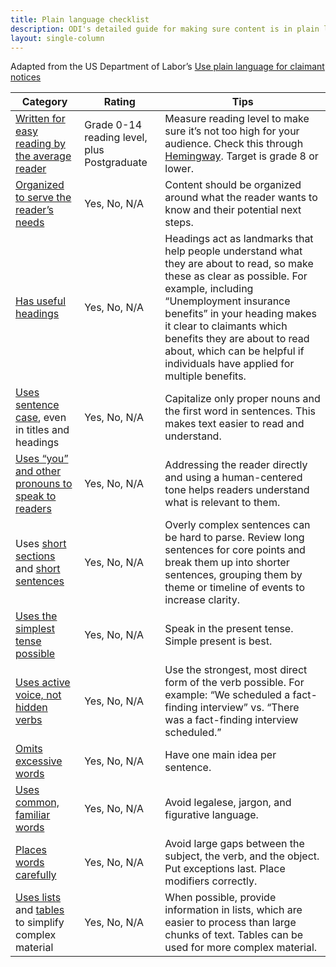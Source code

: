 ```yaml
---
title: Plain language checklist
description: ODI's detailed guide for making sure content is in plain language
layout: single-column
---
```


Adapted from the US Department of Labor’s [Use plain language for claimant notices](https://www.dol.gov/agencies/eta/ui-modernization/claimant-notices)

| **Category** | **Rating** | **Tips** |
| ----- | ----- | ----- |
| [Written for easy reading by the average reader](https://www.plainlanguage.gov/guidelines/audience/) | Grade 0-14 reading level, plus Postgraduate | Measure reading level to make sure it’s not too high for your audience. Check this through [Hemingway](https://hemingwayapp.com/). Target is grade 8 or lower. |
| [Organized to serve the reader’s needs](https://www.plainlanguage.gov/guidelines/organize/) | Yes, No, N/A | Content should be organized around what the reader wants to know and their potential next steps. |
| [Has useful headings](https://www.plainlanguage.gov/guidelines/organize/add-useful-headings/) | Yes, No, N/A | Headings act as landmarks that help people understand what they are about to read, so make these as clear as possible. For example, including “Unemployment insurance benefits” in your heading makes it clear to claimants which benefits they are about to read about, which can be helpful if individuals have applied for multiple benefits. |
| [Uses sentence case](https://readabilityguidelines.co.uk/grammar-points/capital-letters/), even in titles and headings | Yes, No, N/A | Capitalize only proper nouns and the first word in sentences. This makes text easier to read and understand. |
| [Uses “you” and other pronouns to speak to readers](https://www.plainlanguage.gov/guidelines/audience/address-the-user/) | Yes, No, N/A | Addressing the reader directly and using a human-centered tone helps readers understand what is relevant to them. |
| Uses [short sections](https://www.plainlanguage.gov/guidelines/concise/write-short-sections/) and [short sentences](https://www.plainlanguage.gov/guidelines/concise/write-short-sentences/) | Yes, No, N/A | Overly complex sentences can be hard to parse. Review long sentences for core points and break them up into shorter sentences, grouping them by theme or timeline of events to increase clarity. |
| [Uses the simplest tense possible](https://www.plainlanguage.gov/guidelines/conversational/use-the-present-tense/) | Yes, No, N/A | Speak in the present tense. Simple present is best. |
| [Uses active voice, not hidden verbs](https://www.plainlanguage.gov/guidelines/words/avoid-hidden-verbs/) | Yes, No, N/A | Use the strongest, most direct form of the verb possible. For example: “We scheduled a fact-finding interview” vs. “There was a fact-finding interview scheduled.” |
| [Omits excessive words](https://www.plainlanguage.gov/guidelines/concise/write-short-sentences/) | Yes, No, N/A | Have one main idea per sentence. |
| [Uses common, familiar words](https://www.plainlanguage.gov/guidelines/words/use-simple-words-phrases/) | Yes, No, N/A | Avoid legalese, jargon, and figurative language. |
| [Places words carefully](https://www.plainlanguage.gov/guidelines/words/place-words-carefully/) | Yes, No, N/A | Avoid large gaps between the subject, the verb, and the object. Put exceptions last. Place modifiers correctly. |
| [Uses lists](https://www.plainlanguage.gov/guidelines/organize/use-lists/) and [tables](https://www.plainlanguage.gov/guidelines/design/use-tables-to-make-complex-material-easier-to-understand/) to simplify complex material | Yes, No, N/A | When possible, provide information in lists, which are easier to process than large chunks of text. Tables can be used for more complex material. |
